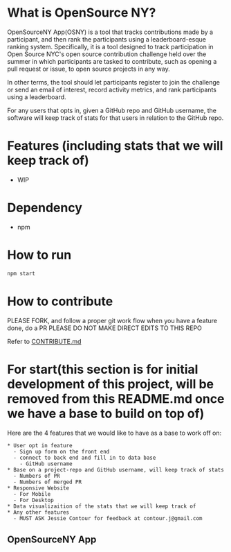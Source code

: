 # What is OpenSource NY?
  OpenSourceNY App(OSNY) is a tool that tracks contributions made by a participant, and then rank the participants using a leaderboard-esque ranking system. Specifically, it is a tool designed to track participation in Open Source NYC's open source contribution challenge held over the summer in which participants are tasked to contribute, such as opening a pull request or issue, to open source projects in any way.

  In other terms, the tool should let participants register to join the challenge or send an email of interest, record activity metrics, and rank participants using a leaderboard.


  For any users that opts in, given a GitHub repo and GitHub username, the software will keep track of stats for that users in relation to the GitHub repo.

# Features (including stats that we will keep track of)
  - WIP

# Dependency
* npm

# How to run
  ```bash
  npm start
  ```

# How to contribute
  PLEASE FORK, and follow a proper git work flow
  when you have a feature done, do a PR
  PLEASE DO NOT MAKE DIRECT EDITS TO THIS REPO

  Refer to [CONTRIBUTE.md](./CONTRIBUTE.md)


# For start(this section is for initial development of this project, will be removed from this README.md once we have a base to build on top of)
  Here are the 4 features that we would like to have as a base to work off on:

    * User opt in feature
      - Sign up form on the front end
      - connect to back end and fill in to data base
        - GitHub username
    * Base on a project-repo and GitHub username, will keep track of stats
      - Numbers of PR
      - Numbers of merged PR
    * Responsive Website
      - For Mobile
      - For Desktop
    * Data visualizaition of the stats that we will keep track of
    * Any other features
      - MUST ASK Jessie Contour for feedback at contour.j@gmail.com
<h2>OpenSourceNY App</h2>

